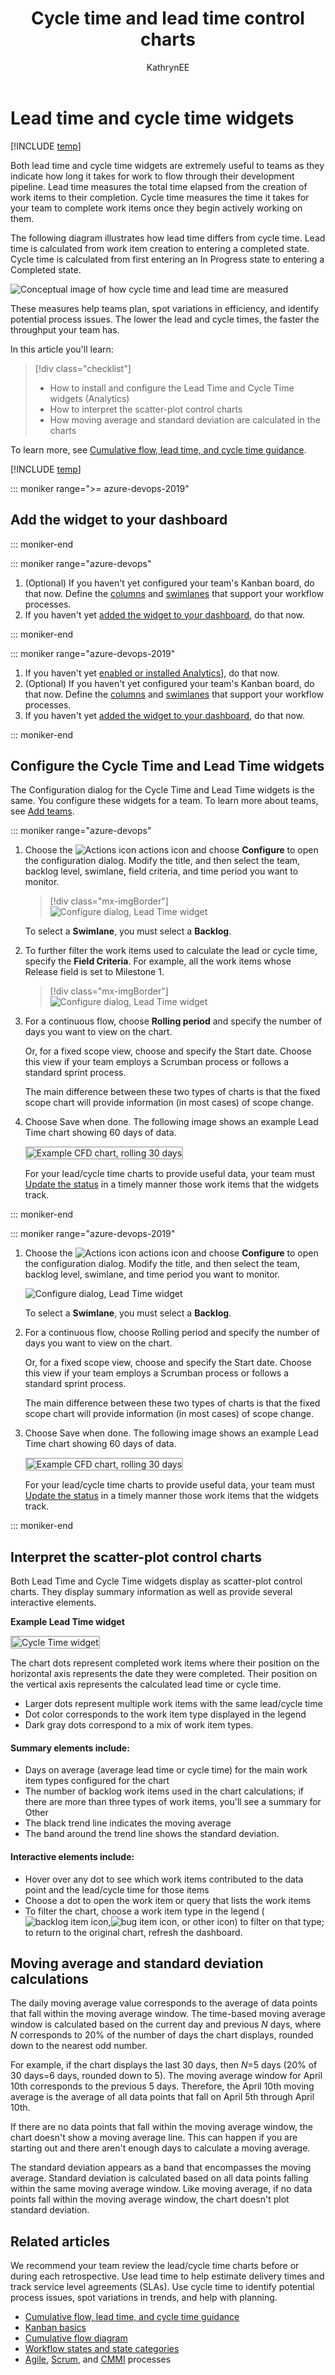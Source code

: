 ﻿---
title: Cycle time and lead time control charts
titleSuffix: Azure DevOps Services
description: Configure and use the cycle time and lead time control charts/widgets to improve your team's ability to plan and improve processes
ms.custom: dashboards
ms.prod: devops
ms.technology: devops-analytics
ms.assetid: C444622C-A2CA-4FCF-9E68-90D8D4896E6B
ms.topic: tutorial
ms.author: kaelli
author: KathrynEE
monikerRange: ">= azure-devops-2019"
ms.date: 08/30/2019
---

# Lead time and cycle time widgets

[!INCLUDE [temp](../includes/version-azure-devops.md)]

Both lead time and cycle time widgets are extremely useful to teams as they indicate how long it takes for work to flow through their development pipeline. Lead time measures the total time elapsed from the creation of work items to their completion. Cycle time measures the time it takes for your team to complete work items once they begin actively working on them.

The following diagram illustrates how lead time differs from cycle time. Lead time is calculated from work item creation to entering a completed state. Cycle time is calculated from first entering an In Progress state to entering a Completed state.

![Conceptual image of how cycle time and lead time are measured](media/cycle-lead-time-concept-intro.png)

These measures help teams plan, spot variations in efficiency, and identify potential process issues. The lower the lead and cycle times, the faster the throughput your team has.

In this article you'll learn:

> [!div class="checklist"]
>
> - How to install and configure the Lead Time and Cycle Time widgets (Analytics)
> - How to interpret the scatter-plot control charts
> - How moving average and standard deviation are calculated in the charts

To learn more, see [Cumulative flow, lead time, and cycle time guidance](cumulative-flow-cycle-lead-time-guidance.md).

[!INCLUDE [temp](../includes/analytics-widgets-prerequisites.md)]

::: moniker range=">= azure-devops-2019"

## Add the widget to your dashboard

::: moniker-end

::: moniker range="azure-devops"

1. (Optional) If you haven't yet configured your team's Kanban board, do that now. Define the [columns](../../boards/boards/add-columns.md) and [swimlanes](../../boards/boards/expedite-work.md) that support your workflow processes.
2. If you haven't yet [added the widget to your dashboard](../add-widget-to-dashboard.md), do that now.

::: moniker-end

::: moniker range="azure-devops-2019"

1. If you haven't yet [enabled or installed Analytics](analytics-extension.md)], do that now.
2. (Optional) If you haven't yet configured your team's Kanban board, do that now. Define the [columns](../../boards/boards/add-columns.md) and [swimlanes](../../boards/boards/expedite-work.md) that support your workflow processes.
3. If you haven't yet [added the widget to your dashboard](../add-widget-to-dashboard.md), do that now.

::: moniker-end

<a id="configure-widget"></a>

## Configure the Cycle Time and Lead Time widgets

The Configuration dialog for the Cycle Time and Lead Time widgets is the same. You configure these widgets for a team. To learn more about teams, see [Add teams](../../organizations/settings/add-teams.md).

::: moniker range="azure-devops"

1. Choose the ![Actions icon](../../media/icons/actions-icon.png) actions icon and choose **Configure** to open the configuration dialog. Modify the title, and then select the team, backlog level, swimlane, field criteria, and time period you want to monitor.

   > [!div class="mx-imgBorder"]  
   > ![Configure dialog, Lead Time widget](media/lead-cycle/cycle-lead-time-configure-dialog-s156.png)

   To select a **Swimlane**, you must select a **Backlog**.

1. To further filter the work items used to calculate the lead or cycle time, specify the **Field Criteria**. For example, all the work items whose Release field is set to Milestone 1.

   > [!div class="mx-imgBorder"]  
   > ![Configure dialog, Lead Time widget](media/lead-cycle/field-criteria-release.png)

1. For a continuous flow, choose **Rolling period** and specify the number of days you want to view on the chart.

   Or, for a fixed scope view, choose and specify the Start date. Choose this view if your team employs a Scrumban process or follows a standard sprint process.

   The main difference between these two types of charts is that the fixed scope chart will provide information (in most cases) of scope change.

1. Choose Save when done. The following image shows an example Lead Time chart showing 60 days of data.

   <img src="media/cycle-lead-time-lt-sample-chart.png" alt="Example CFD chart, rolling 30 days" style="border: 2px solid #C3C3C3;" />

   For your lead/cycle time charts to provide useful data, your team must [Update the status](../../boards/boards/kanban-basics.md#track-work) in a timely manner those work items that the widgets track.

::: moniker-end

::: moniker range="azure-devops-2019"

1. Choose the ![Actions icon](../../media/icons/actions-icon.png) actions icon and choose **Configure** to open the configuration dialog. Modify the title, and then select the team, backlog level, swimlane, and time period you want to monitor.

   ![Configure dialog, Lead Time widget](media/cycle-lead-time-configure-dialog.png)

   To select a **Swimlane**, you must select a **Backlog**.

1. For a continuous flow, choose Rolling period and specify the number of days you want to view on the chart.

   Or, for a fixed scope view, choose and specify the Start date. Choose this view if your team employs a Scrumban process or follows a standard sprint process.

   The main difference between these two types of charts is that the fixed scope chart will provide information (in most cases) of scope change.

1. Choose Save when done. The following image shows an example Lead Time chart showing 60 days of data.

   <img src="media/cycle-lead-time-lt-sample-chart.png" alt="Example CFD chart, rolling 30 days" style="border: 2px solid #C3C3C3;" />

   For your lead/cycle time charts to provide useful data, your team must [Update the status](../../boards/boards/kanban-basics.md#track-work) in a timely manner those work items that the widgets track.

::: moniker-end

## Interpret the scatter-plot control charts

Both Lead Time and Cycle Time widgets display as scatter-plot control charts. They display summary information as well as provide several interactive elements.

**Example Lead Time widget**

<img src="media/lead-time-control-chart.png" alt="Cycle Time widget" style="border: 2px solid #C3C3C3;" />

The chart dots represent completed work items where their position on the horizontal axis represents the date they were completed. Their position on the vertical axis represents the calculated lead time or cycle time.

- Larger dots represent multiple work items with the same lead/cycle time
- Dot color corresponds to the work item type displayed in the legend
- Dark gray dots correspond to a mix of work item types.

#### Summary elements include:

- Days on average (average lead time or cycle time) for the main work item types configured for the chart
- The number of backlog work items used in the chart calculations; if there are more than three types of work items, you'll see a summary for Other
- The black trend line indicates the moving average
- The band around the trend line shows the standard deviation.

#### Interactive elements include:

- Hover over any dot to see which work items contributed to the data point and the lead/cycle time for those items
- Choose a dot to open the work item or query that lists the work items
- To filter the chart, choose a work item type in the legend (![backlog item icon](../../media/icons/user-story-icon.png),![bug item icon](../../media/icons/bug-icon.png), or other icon) to filter on that type; to return to the original chart, refresh the dashboard.

## Moving average and standard deviation calculations

The daily moving average value corresponds to the average of data points that fall within the moving average window.
The time-based moving average window is calculated based on the current day and previous _N_ days, where _N_ corresponds to 20% of the number of days the chart displays, rounded down to the nearest odd number.

For example, if the chart displays the last 30 days, then _N_=5 days (20% of 30 days=6 days, rounded down to 5). The moving average window for April 10th corresponds to the previous 5 days. Therefore, the April 10th moving average is the average of all data points that fall on April 5th through April 10th.

If there are no data points that fall within the moving average window, the chart doesn't show a moving average line. This can happen if you are starting out and there aren't enough days to calculate a moving average.

The standard deviation appears as a band that encompasses the moving average. Standard deviation is calculated based on all data points falling within the same moving average window. Like moving average, if no data points fall within the moving average window, the chart doesn't plot standard deviation.

## Related articles

We recommend your team review the lead/cycle time charts before or during each retrospective. Use lead time to help estimate delivery times and track service level agreements (SLAs). Use cycle time to identify potential process issues, spot variations in trends, and help with planning.

- [Cumulative flow, lead time, and cycle time guidance](cumulative-flow-cycle-lead-time-guidance.md)
- [Kanban basics](../../boards/boards/kanban-basics.md)
- [Cumulative flow diagram](cumulative-flow.md)
- [Workflow states and state categories](../../boards/work-items/workflow-and-state-categories.md)
- [Agile](../../boards/work-items/guidance/agile-process.md), [Scrum](../../boards/work-items/guidance/scrum-process.md), and [CMMI](../../boards/work-items/guidance/cmmi-process.md) processes
